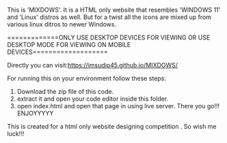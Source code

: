 This is 'MIXDOWS'. 
It is a HTML only website that resembles 'WINDOWS 11' and 'Linux' distros as well.
But for a twist all the icons are mixed up from various linux ditros to newer Windows.

=============ONLY USE DESKTOP DEVICES FOR VIEWING OR USE DESKTOP MODE FOR VIEWING ON MOBILE DEVICES===================

Directly you can visit:https://imsudip45.github.io/MIXDOWS/

For running this on your environment follow these steps:
1. Download the zip file of this code.
2. extract it and open your code editor inside this folder.
3. open index.html and open that page in using live server.
   There you go!!!
   ENJOYYYYY

This is created for a html only website designing competition . So wish me luck!!!
